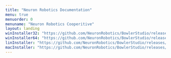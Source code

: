 ```yaml
---
title: "Neuron Robotics Documentation"
menu: true
menuorder: 0
menuname: "Neuron Robotics Cooperitive"
layout: landing
winInstaller32: "https://github.com/NeuronRobotics/BowlerStudio/releases/download/0.18.3/Windows-32-BowlerStudio-0.18.3.exe"
winInstaller64: "https://github.com/NeuronRobotics/BowlerStudio/releases/download/0.18.3/Windows-64-BowlerStudio-0.18.3.exe"
linInstaller: "https://github.com/NeuronRobotics/BowlerStudio/releases/download/0.18.3/Ubuntu-BowlerStudio-0.18.3.deb"
macInstaller: "https://github.com/NeuronRobotics/BowlerStudio/releases/download/0.18.3/MacOSX-BowlerStudio-0.18.3.zip"
---
```



